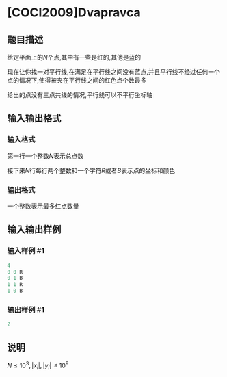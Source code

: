 # [COCI2009]Dvapravca

## 题目描述

给定平面上的$N$个点$,$其中有一些是红的$,$其他是蓝的

现在让你找一对平行线$,$在满足在平行线之间没有蓝点$,$并且平行线不经过任何一个点的情况下$,$使得被夹在平行线之间的红色点个数最多

给出的点没有三点共线的情况$,$平行线可以不平行坐标轴

## 输入输出格式

### 输入格式

第一行一个整数$N$表示总点数

接下来$N$行每行两个整数和一个字符$R$或者$B$表示点的坐标和颜色

### 输出格式

一个整数表示最多红点数量

## 输入输出样例

### 输入样例 #1

```cpp
4
0 0 R
0 1 B
1 1 R
1 0 B
```


### 输出样例 #1

```cpp
2
```


## 说明

$N\le10^3,|x_i|,|y_i|\le10^9$

